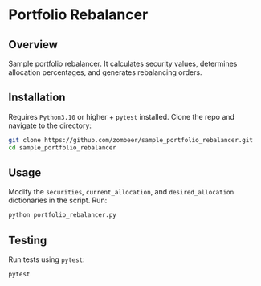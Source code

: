 # Portfolio Rebalancer

## Overview
Sample portfolio rebalancer. It calculates security values, determines allocation percentages, and generates rebalancing orders.

## Installation
Requires `Python3.10` or higher + `pytest` installed. Clone the repo and navigate to the directory:
```bash
git clone https://github.com/zombeer/sample_portfolio_rebalancer.git
cd sample_portfolio_rebalancer
```

## Usage
Modify the `securities`, `current_allocation`, and `desired_allocation` dictionaries in the script. 
Run:
```bash
python portfolio_rebalancer.py
```

## Testing
Run tests using `pytest`:
```bash
pytest
```

